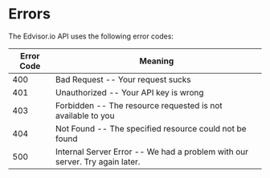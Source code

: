 # Errors

The Edvisor.io API uses the following error codes:


Error Code | Meaning
---------- | -------
400 | Bad Request -- Your request sucks
401 | Unauthorized -- Your API key is wrong
403 | Forbidden -- The resource requested is not available to you
404 | Not Found -- The specified resource could not be found
500 | Internal Server Error -- We had a problem with our server. Try again later.
